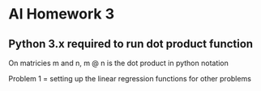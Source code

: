 # AI Homework 3

## Python 3.x required to run dot product function
On matricies m and n, m @ n is the dot product in python notation 

Problem 1 = setting up the linear regression functions for other problems

